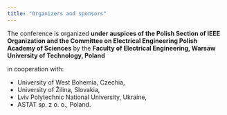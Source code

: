 ```yaml
---
title: "Organizers and sponsors"
---
```


The conference is organized **under auspices of the Polish Section of IEEE Organization and the Committee on Electrical Engineering Polish Academy of Sciences** by the **Faculty of Electrical Engineering, Warsaw University of Technology, Poland**

in cooperation with:

* University of West Bohemia, Czechia,
* University of Žilina, Slovakia,
* Lviv Polytechnic National University, Ukraine,
* ASTAT sp. z o. o., Poland.
